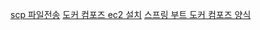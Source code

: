 [scp 파일전송](https://tes-b.github.io/aws/scp_send_file/)
[도커 컴포즈 ec2 설치](https://narup.tistory.com/223)
[스프링 부트 도커 컴포즈 양식](https://velog.io/@jinyeong-afk/Springboot-DockerFile-docker-compose를-통한-도커-컨테이너-배포외부-접근-허용-with-Gradle)
